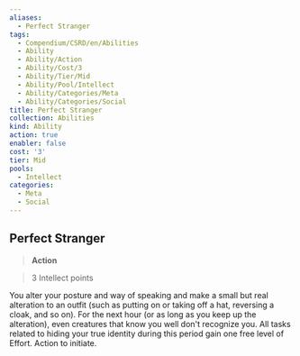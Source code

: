 ```yaml
---
aliases:
  - Perfect Stranger
tags:
  - Compendium/CSRD/en/Abilities
  - Ability
  - Ability/Action
  - Ability/Cost/3
  - Ability/Tier/Mid
  - Ability/Pool/Intellect
  - Ability/Categories/Meta
  - Ability/Categories/Social
title: Perfect Stranger
collection: Abilities
kind: Ability
action: true
enabler: false
cost: '3'
tier: Mid
pools:
  - Intellect
categories:
  - Meta
  - Social
---
```

## Perfect Stranger    
>**Action**    
>3 Intellect points  
    
You alter your posture and way of speaking and make a small but real alteration to an outfit (such as putting on or taking off a hat, reversing a cloak, and so on). For the next hour (or as long as you keep up the alteration), even creatures that know you well don't recognize you. All tasks related to hiding your true identity during this period gain one free level of Effort. Action to initiate.
